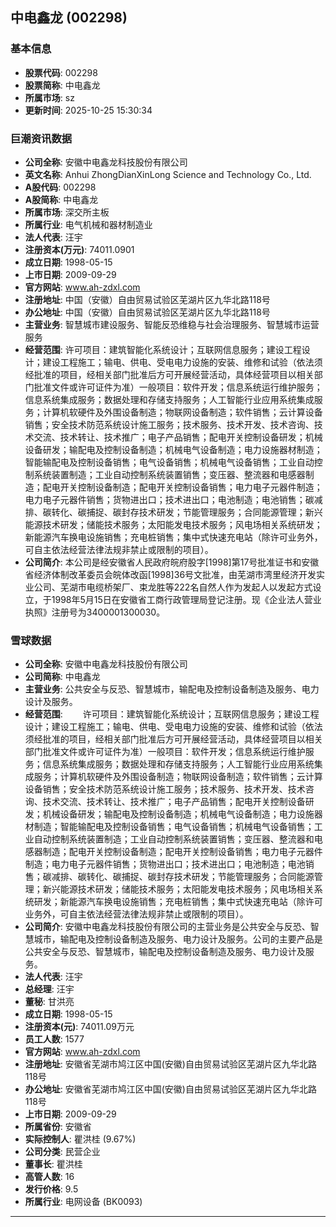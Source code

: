 ## 中电鑫龙 (002298)

### 基本信息

- **股票代码**: 002298
- **股票简称**: 中电鑫龙
- **所属市场**: sz
- **更新时间**: 2025-10-25 15:30:34

### 巨潮资讯数据

- **公司全称**: 安徽中电鑫龙科技股份有限公司
- **英文名称**: Anhui ZhongDianXinLong Science and Technology Co., Ltd.
- **A股代码**: 002298
- **A股简称**: 中电鑫龙
- **所属市场**: 深交所主板
- **所属行业**: 电气机械和器材制造业
- **法人代表**: 汪宇
- **注册资本(万元)**: 74011.0901
- **成立日期**: 1998-05-15
- **上市日期**: 2009-09-29
- **官方网站**: www.ah-zdxl.com
- **注册地址**: 中国（安徽）自由贸易试验区芜湖片区九华北路118号
- **办公地址**: 中国（安徽）自由贸易试验区芜湖片区九华北路118号
- **主营业务**: 智慧城市建设服务、智能反恐维稳与社会治理服务、智慧城市运营服务
- **经营范围**: 许可项目：建筑智能化系统设计；互联网信息服务；建设工程设计；建设工程施工；输电、供电、受电电力设施的安装、维修和试验（依法须经批准的项目，经相关部门批准后方可开展经营活动，具体经营项目以相关部门批准文件或许可证件为准）一般项目：软件开发；信息系统运行维护服务；信息系统集成服务；数据处理和存储支持服务；人工智能行业应用系统集成服务；计算机软硬件及外围设备制造；物联网设备制造；软件销售；云计算设备销售；安全技术防范系统设计施工服务；技术服务、技术开发、技术咨询、技术交流、技术转让、技术推广；电子产品销售；配电开关控制设备研发；机械设备研发；输配电及控制设备制造；机械电气设备制造；电力设施器材制造；智能输配电及控制设备销售；电气设备销售；机械电气设备销售；工业自动控制系统装置制造；工业自动控制系统装置销售；变压器、整流器和电感器制造；配电开关控制设备制造；配电开关控制设备销售；电力电子元器件制造；电力电子元器件销售；货物进出口；技术进出口；电池制造；电池销售；碳减排、碳转化、碳捕捉、碳封存技术研发；节能管理服务；合同能源管理；新兴能源技术研发；储能技术服务；太阳能发电技术服务；风电场相关系统研发；新能源汽车换电设施销售；充电桩销售；集中式快速充电站（除许可业务外，可自主依法经营法律法规非禁止或限制的项目）。
- **公司简介**: 本公司是经安徽省人民政府皖府股字[1998]第17号批准证书和安徽省经济体制改革委员会皖体改函[1998]36号文批准，由芜湖市湾里经济开发实业公司、芜湖市电缆桥架厂、束龙胜等222名自然人作为发起人以发起方式设立，于1998年5月15日在安徽省工商行政管理局登记注册。现《企业法人营业执照》注册号为3400001300030。

### 雪球数据

- **公司全称**: 安徽中电鑫龙科技股份有限公司
- **公司简称**: 中电鑫龙
- **主营业务**: 公共安全与反恐、智慧城市，输配电及控制设备制造及服务、电力设计及服务。
- **经营范围**: 　　许可项目：建筑智能化系统设计；互联网信息服务；建设工程设计；建设工程施工；输电、供电、受电电力设施的安装、维修和试验（依法须经批准的项目，经相关部门批准后方可开展经营活动，具体经营项目以相关部门批准文件或许可证件为准）一般项目：软件开发；信息系统运行维护服务；信息系统集成服务；数据处理和存储支持服务；人工智能行业应用系统集成服务；计算机软硬件及外围设备制造；物联网设备制造；软件销售；云计算设备销售；安全技术防范系统设计施工服务；技术服务、技术开发、技术咨询、技术交流、技术转让、技术推广；电子产品销售；配电开关控制设备研发；机械设备研发；输配电及控制设备制造；机械电气设备制造；电力设施器材制造；智能输配电及控制设备销售；电气设备销售；机械电气设备销售；工业自动控制系统装置制造；工业自动控制系统装置销售；变压器、整流器和电感器制造；配电开关控制设备制造；配电开关控制设备销售；电力电子元器件制造；电力电子元器件销售；货物进出口；技术进出口；电池制造；电池销售；碳减排、碳转化、碳捕捉、碳封存技术研发；节能管理服务；合同能源管理；新兴能源技术研发；储能技术服务；太阳能发电技术服务；风电场相关系统研发；新能源汽车换电设施销售；充电桩销售；集中式快速充电站（除许可业务外，可自主依法经营法律法规非禁止或限制的项目）。
- **公司简介**: 安徽中电鑫龙科技股份有限公司的主营业务是公共安全与反恐、智慧城市，输配电及控制设备制造及服务、电力设计及服务。公司的主要产品是公共安全与反恐、智慧城市，输配电及控制设备制造及服务、电力设计及服务。
- **法人代表**: 汪宇
- **总经理**: 汪宇
- **董秘**: 甘洪亮
- **成立日期**: 1998-05-15
- **注册资本(元)**: 74011.09万元
- **员工人数**: 1577
- **官方网站**: www.ah-zdxl.com
- **注册地址**: 安徽省芜湖市鸠江区中国(安徽)自由贸易试验区芜湖片区九华北路118号
- **办公地址**: 安徽省芜湖市鸠江区中国(安徽)自由贸易试验区芜湖片区九华北路118号
- **上市日期**: 2009-09-29
- **所属省份**: 安徽省
- **实际控制人**: 瞿洪桂 (9.67%)
- **公司分类**: 民营企业
- **董事长**: 瞿洪桂
- **高管人数**: 16
- **发行价格**: 9.5
- **所属行业**: 电网设备 (BK0093)

---